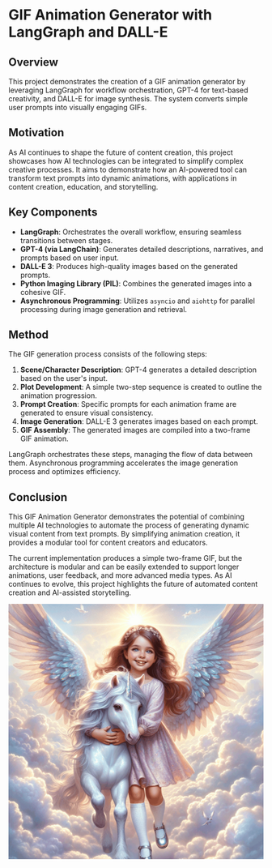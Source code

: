 # GIF Animation Generator with LangGraph and DALL-E  

## Overview  
This project demonstrates the creation of a GIF animation generator by leveraging LangGraph for workflow orchestration, GPT-4 for text-based creativity, and DALL-E for image synthesis. The system converts simple user prompts into visually engaging GIFs.

## Motivation  
As AI continues to shape the future of content creation, this project showcases how AI technologies can be integrated to simplify complex creative processes. It aims to demonstrate how an AI-powered tool can transform text prompts into dynamic animations, with applications in content creation, education, and storytelling.

## Key Components  
- **LangGraph**: Orchestrates the overall workflow, ensuring seamless transitions between stages.  
- **GPT-4 (via LangChain)**: Generates detailed descriptions, narratives, and prompts based on user input.  
- **DALL-E 3**: Produces high-quality images based on the generated prompts.  
- **Python Imaging Library (PIL)**: Combines the generated images into a cohesive GIF.  
- **Asynchronous Programming**: Utilizes `asyncio` and `aiohttp` for parallel processing during image generation and retrieval.

## Method  
The GIF generation process consists of the following steps:  

1. **Scene/Character Description**: GPT-4 generates a detailed description based on the user's input.  
2. **Plot Development**: A simple two-step sequence is created to outline the animation progression.  
3. **Prompt Creation**: Specific prompts for each animation frame are generated to ensure visual consistency.  
4. **Image Generation**: DALL-E 3 generates images based on each prompt.  
5. **GIF Assembly**: The generated images are compiled into a two-frame GIF animation.

LangGraph orchestrates these steps, managing the flow of data between them. Asynchronous programming accelerates the image generation process and optimizes efficiency.

## Conclusion  
This GIF Animation Generator demonstrates the potential of combining multiple AI technologies to automate the process of generating dynamic visual content from text prompts. By simplifying animation creation, it provides a modular tool for content creators and educators.

The current implementation produces a simple two-frame GIF, but the architecture is modular and can be easily extended to support longer animations, user feedback, and more advanced media types. As AI continues to evolve, this project highlights the future of automated content creation and AI-assisted storytelling.

![Unicorn Gif](https://github.com/varshnidevib/Genai-POCs/blob/gif-animation-generator/images/unicorm.gif)
